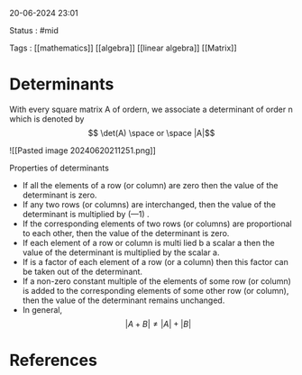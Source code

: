
20-06-2024 23:01

Status : #mid

Tags : [[mathematics]] [[algebra]] [[linear algebra]] [[Matrix]]

# Determinants

With every square matrix A of ordern, we associate a determinant of order n which is denoted by $$ \det(A) \space or \space  |A|$$

![[Pasted image 20240620211251.png]]

Properties of determinants
- If all the elements of a row (or column) are zero then the value of the determinant is zero.
- If any two rows (or columns) are interchanged, then the value of the determinant is
	multiplied by (—1) .
- If the corresponding elements of two rows (or columns) are proportional to each other,
	then the value of the determinant is zero.
- If each element of a row or column is multi lied b a scalar a then the value of the
	determinant is multiplied by the scalar a.
- If is a factor of each element of a row (or a column) then this factor can be taken out
	of the determinant.
- If a non-zero constant multiple of the elements of some row (or column) is added to the
	corresponding elements of some other row (or column), then the value of the determinant remains unchanged.
- In general, $$ | A + B | \neq |A| + |B|  $$


# References
